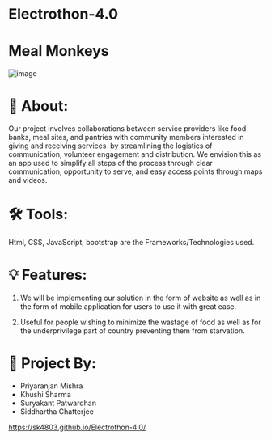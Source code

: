 # Electrothon-4.0

#  Meal Monkeys

![image](https://user-images.githubusercontent.com/70655479/154845773-e459c3a6-955c-4691-a7c0-4b431da04445.png)



# 📜 About:

Our project involves collaborations between service providers like food banks, meal sites, and pantries with community members interested in giving and receiving services  by streamlining the logistics of communication, volunteer engagement and distribution. We envision this as an app used to simplify all steps of the process through clear communication, opportunity to serve, and easy access points through maps and videos.

# 🛠️ Tools:
Html, CSS, JavaScript, bootstrap  are the Frameworks/Technologies used.

# 💡 Features:
1. We will be implementing our solution in the form of website  as well as in the form of mobile application for users to use it with great ease.

2. Useful for people wishing to minimize the wastage of food as well as for the underprivilege part of country preventing them from starvation.

# 🤝 Project By:
- Priyaranjan Mishra
- Khushi Sharma
- Suryakant Patwardhan
- Siddhartha Chatterjee

https://sk4803.github.io/Electrothon-4.0/
